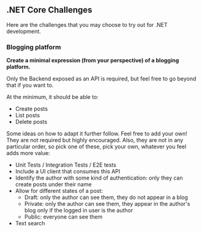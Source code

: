 ## .NET Core Challenges

Here are the challenges that you may choose to try out for .NET development.

### Blogging platform

**Create a minimal expression (from your perspective) of a blogging platform.**

Only the Backend exposed as an API is required, but feel free to go beyond that if you want to.

At the minimum, it should be able to:

- Create posts
- List posts
- Delete posts

Some ideas on how to adapt it further follow. Feel free to add your own! They are not required but highly encouraged. Also, they are not in any particular order, so pick one of these, pick your own, whatever you feel adds more value:

- Unit Tests / Integration Tests / E2E tests
- Include a UI client that consumes this API
- Identify the author with some kind of authentication: only they can create posts under their name
- Allow for different states of a post:
    - Draft: only the author can see them, they do not appear in a blog
    - Private: only the author can see them, they appear in the author's blog only if the logged in user is the author
    - Public: everyone can see them
- Text search
